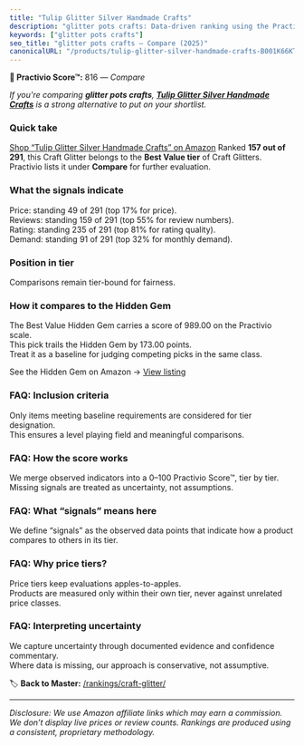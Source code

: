 ```yaml
---
title: "Tulip Glitter Silver Handmade Crafts"
description: "glitter pots crafts: Data-driven ranking using the Practivio Score™. Positioned by quality, value, demand, findability, momentum."
keywords: ["glitter pots crafts"]
seo_title: "glitter pots crafts — Compare (2025)"
canonicalURL: "/products/tulip-glitter-silver-handmade-crafts-B001K66KTI/"
---
```


**🛒 Practivio Score™:** 816 — _Compare_


*If you're comparing **glitter pots crafts**, **[Tulip Glitter Silver Handmade Crafts](https://www.amazon.com/dp/B001K66KTI?tag=practivio-20)** is a strong alternative to put on your shortlist.*
### Quick take
[Shop “Tulip Glitter Silver Handmade Crafts” on Amazon](https://www.amazon.com/dp/B001K66KTI?tag=practivio-20)
Ranked **157 out of 291**, this Craft Glitter belongs to the **Best Value tier** of Craft Glitters.  
Practivio lists it under **Compare** for further evaluation.

### What the signals indicate
Price: standing 49 of 291 (top 17% for price).  
Reviews: standing 159 of 291 (top 55% for review numbers).  
Rating: standing 235 of 291 (top 81% for rating quality).  
Demand: standing 91 of 291 (top 32% for monthly demand).

### Position in tier
Comparisons remain tier-bound for fairness.

### How it compares to the Hidden Gem
The Best Value Hidden Gem carries a score of 989.00 on the Practivio scale.  
This pick trails the Hidden Gem by 173.00 points.  
Treat it as a baseline for judging competing picks in the same class.  

See the Hidden Gem on Amazon → [View listing](https://www.amazon.com/dp/B09VFKGL92?tag=practivio-20)

### FAQ: Inclusion criteria
Only items meeting baseline requirements are considered for tier designation.  
This ensures a level playing field and meaningful comparisons.

### FAQ: How the score works
We merge observed indicators into a 0–100 Practivio Score™, tier by tier.  
Missing signals are treated as uncertainty, not assumptions.

### FAQ: What “signals” means here
We define “signals” as the observed data points that indicate how a product compares to others in its tier.

### FAQ: Why price tiers?
Price tiers keep evaluations apples-to-apples.  
Products are measured only within their own tier, never against unrelated price classes.

### FAQ: Interpreting uncertainty
We capture uncertainty through documented evidence and confidence commentary.  
Where data is missing, our approach is conservative, not assumptive.

<!-- Missing template for Compare/CompareWithinPriceClass -->


🏷️ **Back to Master:** [/rankings/craft-glitter/](/rankings/craft-glitter/)

---
_Disclosure: We use Amazon affiliate links which may earn a commission. We don’t display live prices or review counts. Rankings are produced using a consistent, proprietary methodology._
